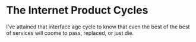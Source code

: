 # The Internet Product Cycles


I've attained that interface age cycle to know that even the best of the best of services will coome to pass, replaced, or just die.